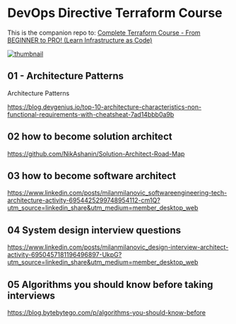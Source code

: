 # DevOps Directive Terraform Course

This is the companion repo to: [Complete Terraform Course - From BEGINNER to PRO! (Learn Infrastructure as Code)](https://www.youtube.com/watch?v=7xngnjfIlK4)

[![thumbnail](https://user-images.githubusercontent.com/1320389/154354937-98533608-2f42-44c1-8110-87f7e3f45085.jpeg)](https://www.youtube.com/watch?v=7xngnjfIlK4)

## 01 - Architecture Patterns

Architecture Patterns

https://blog.devgenius.io/top-10-architecture-characteristics-non-functional-requirements-with-cheatsheat-7ad14bbb0a9b

## 02 how to become solution architect

https://github.com/NikAshanin/Solution-Architect-Road-Map

## 03 how to become software architect
https://www.linkedin.com/posts/milanmilanovic_softwareengineering-tech-architecture-activity-6954425299748954112-cm1Q?utm_source=linkedin_share&utm_medium=member_desktop_web

## 04 System design interview questions

https://www.linkedin.com/posts/milanmilanovic_design-interview-architect-activity-6950457181196496897-UkpG?utm_source=linkedin_share&utm_medium=member_desktop_web

## 05 Algorithms you should know before taking interviews
https://blog.bytebytego.com/p/algorithms-you-should-know-before
